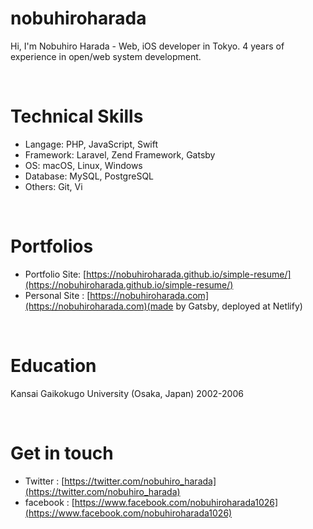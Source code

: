 # nobuhiroharada

Hi, I'm Nobuhiro Harada - Web, iOS developer in Tokyo. 4 years of experience in open/web system development.

<br/>

# Technical Skills
* Langage: PHP, JavaScript, Swift
* Framework: Laravel, Zend Framework, Gatsby
* OS: macOS, Linux, Windows
* Database: MySQL, PostgreSQL
* Others: Git, Vi

<br/>

# Portfolios
* Portfolio Site: [https://nobuhiroharada.github.io/simple-resume/](https://nobuhiroharada.github.io/simple-resume/)
* Personal Site : [https://nobuhiroharada.com](https://nobuhiroharada.com)(made by Gatsby, deployed at Netlify)

<br/>

# Education
Kansai Gaikokugo University (Osaka, Japan) 2002-2006

<br/>

# Get in touch
* Twitter : [https://twitter.com/nobuhiro_harada](https://twitter.com/nobuhiro_harada)
* facebook : [https://www.facebook.com/nobuhiroharada1026](https://www.facebook.com/nobuhiroharada1026)
